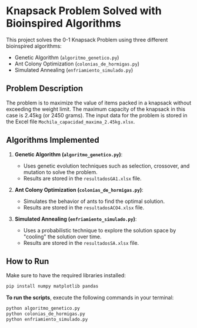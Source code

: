 # Knapsack Problem Solved with Bioinspired Algorithms

This project solves the 0-1 Knapsack Problem using three different bioinspired algorithms:
- Genetic Algorithm (`algoritmo_genetico.py`)
- Ant Colony Optimization (`colonias_de_hormigas.py`)
- Simulated Annealing (`enfriamiento_simulado.py`)

## Problem Description
The problem is to maximize the value of items packed in a knapsack without exceeding the weight limit. The maximum capacity of the knapsack in this case is 2.45kg (or 2450 grams). The input data for the problem is stored in the Excel file `Mochila_capacidad_maxima_2.45kg.xlsx`.

## Algorithms Implemented
1. **Genetic Algorithm (`algoritmo_genetico.py`)**:
   - Uses genetic evolution techniques such as selection, crossover, and mutation to solve the problem.
   - Results are stored in the `resultadosGA1.xlsx` file.

2. **Ant Colony Optimization (`colonias_de_hormigas.py`)**:
   - Simulates the behavior of ants to find the optimal solution.
   - Results are stored in the `resultadosACO4.xlsx` file.

3. **Simulated Annealing (`enfriamiento_simulado.py`)**:
   - Uses a probabilistic technique to explore the solution space by "cooling" the solution over time.
   - Results are stored in the `resultadosSA.xlsx` file.

## How to Run
Make sure to have the required libraries installed:
```bash
pip install numpy matplotlib pandas
```

**To run the scripts**, execute the following commands in your terminal:

```bash
python algoritmo_genetico.py
python colonias_de_hormigas.py
python enfriamiento_simulado.py
```
